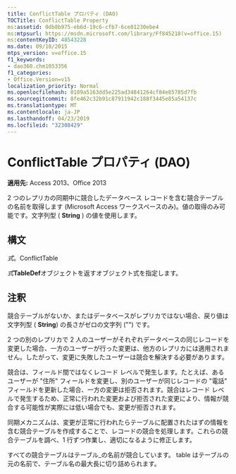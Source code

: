 ```yaml
---
title: ConflictTable プロパティ (DAO)
TOCTitle: ConflictTable Property
ms:assetid: 0db8b975-eb6d-19c6-cfb7-6ce01230ebe4
ms:mtpsurl: https://msdn.microsoft.com/library/Ff845218(v=office.15)
ms:contentKeyID: 48543228
ms.date: 09/18/2015
mtps_version: v=office.15
f1_keywords:
- dao360.chm1053356
f1_categories:
- Office.Version=v15
localization_priority: Normal
ms.openlocfilehash: 0189a5163dd5e225ad34841264cf84e85785d7fb
ms.sourcegitcommit: 8fe462c32b91c87911942c188f3445e85a54137c
ms.translationtype: MT
ms.contentlocale: ja-JP
ms.lasthandoff: 04/23/2019
ms.locfileid: "32308429"
---
```

# <a name="tabledefconflicttable-property-dao"></a>ConflictTable プロパティ (DAO)


**適用先:** Access 2013、Office 2013

2 つのレプリカの同期中に競合したデータベース レコードを含む競合テーブルの名前を取得します (Microsoft Access ワークスペースのみ)。値の取得のみ可能です。文字列型 ( **String** ) の値を使用します。  

## <a name="syntax"></a>構文

*式*。ConflictTable

*式***TableDef**オブジェクトを返すオブジェクト式を指定します。

## <a name="remarks"></a>注釈

競合テーブルがないか、またはデータベースがレプリカではない場合、戻り値は文字列型 ( **String**) の長さがゼロの文字列 ("") です。

2 つの別のレプリカで 2 人のユーザーがそれぞれデータベースの同じレコードを変更した場合、一方のユーザーが行った変更は、他方のレプリカには適用されません。したがって、変更に失敗したユーザーは競合を解決する必要があります。

競合は、フィールド間ではなくレコード レベルで発生します。たとえば、あるユーザーが "住所" フィールドを変更し、別のユーザーが同じレコードの "電話" フィールドを更新した場合、一方の変更は拒否されます。競合はレコード レベルで発生するため、正常に行われた変更および拒否された変更により、情報が競合する可能性が実際には低い場合でも、変更が拒否されます。

同期メカニズムは、変更が正常に行われたらテーブルに配置されたはずの情報を含む競合テーブルを作成することで、レコードの競合を処理します。これらの競合テーブルを調べ、1 行ずつ作業し、適切になるように修正します。

すべての競合テーブルはテーブル\_の名前が競合しています。 table はテーブルの元の名前で、テーブル名の最大長に切り詰められます。

